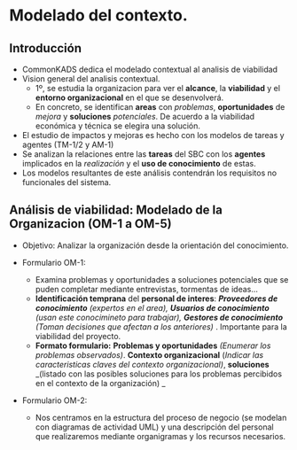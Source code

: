 # Modelado del contexto.

## Introducción
- CommonKADS dedica el modelado contextual al analisis de viabilidad
- Vision general del analisis contextual.
  - 1º, se estudia la organizacion para ver el **alcance**, la **viabilidad** y el **entorno organizacional** en el que se desenvolverá.
  - En concreto, se identifican **areas** con _problemas_, **oportunidades** de _mejora_ y **soluciones** _potenciales_. 
    De acuerdo a la viabilidad económica y técnica se elegira una solución.
- El estudio de impactos y mejoras es hecho con los modelos de tareas y agentes (TM-1/2 y AM-1)
- Se analizan la relaciones entre las **tareas** del SBC con los **agentes** implicados en la _realización_ y el **uso de conocimiento** de estas.
- Los modelos resultantes de este análisis contendrán los requisitos no funcionales del sistema.

## Análisis de viabilidad: Modelado de la Organizacion (OM-1 a OM-5)
- Objetivo: Analizar la organización desde la orientación del conocimiento.
- Formulario OM-1:
  - Examina problemas y oportunidades a soluciones potenciales que se puden completar mediante entrevistas, tormentas de ideas...
  - **Identificación temprana** del **personal de interes**: _**Proveedores de conocimiento** (expertos en el area), **Usuarios de conocimiento** 
    (usan este conocimineto para trabajar), **Gestores de conocimiento** (Toman decisiones que afectan a los anteriores)_ . Importante para la viabilidad del proyecto.
  - **Formato formulario:** **Problemas y oportunidades** _(Enumerar los problemas observados)_. **Contexto organizacional** (_Indicar las caracteristicas claves del 
    contexto organizacional)_, **soluciones** _(listado con las posibles soluciones para los problemas percibidos en el contexto de la organización) _
    
- Formulario OM-2:
  -  Nos centramos en la estructura del proceso de negocio (se modelan con diagramas de actividad UML) y una descripción del personal que realizaremos mediante organigramas y los recursos necesarios.


